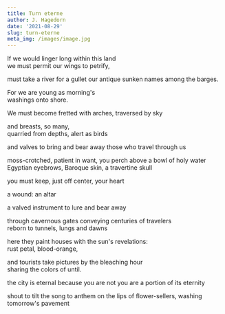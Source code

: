 ```yaml
---
title: Turn eterne
author: J. Hagedorn
date: '2021-08-29'
slug: turn-eterne
meta_img: /images/image.jpg
---
```


If we would linger long within this land  
we must permit our wings to petrify,  

must take a river for a gullet
our antique sunken names among the barges.

For we are young as morning's  
washings onto shore.

We must become fretted
with arches, traversed by sky

and breasts, so many,  
quarried from depths, alert as birds

and valves to bring and bear away
those who travel through us

moss-crotched, patient in want, you perch above a bowl of holy water  
Egyptian eyebrows, Baroque skin, a travertine skull

you must keep, just off center, your heart

a wound: an altar  

a valved instrument 
to lure and bear away

through cavernous gates
conveying centuries of travelers  
reborn to tunnels, lungs and dawns  


here they paint houses with the sun's revelations:  
rust petal, blood-orange,  

and tourists take pictures by the bleaching hour  
sharing the colors of until.

the city is eternal because you are not
you are a portion of its eternity

shout to tilt the song
to anthem on the lips
of flower-sellers, washing tomorrow's pavement
